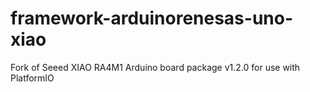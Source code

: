 # framework-arduinorenesas-uno-xiao

Fork of Seeed XIAO RA4M1 Arduino board package v1.2.0 for use with PlatformIO
